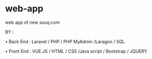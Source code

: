 # web-app
web app of new souq.com

BY :

•	Back End : Laravel / PHP / PHP MyAdmin /Laragon / SQL

•    Front End : VUE.JS / HTML / CSS /Java script / Bootstrap / JQUERY
